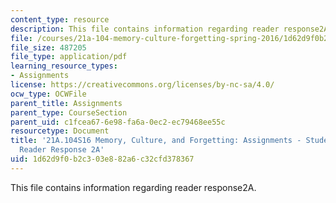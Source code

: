 ```yaml
---
content_type: resource
description: This file contains information regarding reader response2A.
file: /courses/21a-104-memory-culture-forgetting-spring-2016/1d62d9f0b2c303e882a6c32cfd378367_MIT21A_104S16_Response2A.pdf
file_size: 487205
file_type: application/pdf
learning_resource_types:
- Assignments
license: https://creativecommons.org/licenses/by-nc-sa/4.0/
ocw_type: OCWFile
parent_title: Assignments
parent_type: CourseSection
parent_uid: c1fcea67-6e98-fa6a-0ec2-ec79468ee55c
resourcetype: Document
title: '21A.104S16 Memory, Culture, and Forgetting: Assignments - Student Example
  Reader Response 2A'
uid: 1d62d9f0-b2c3-03e8-82a6-c32cfd378367
---
```

This file contains information regarding reader response2A.